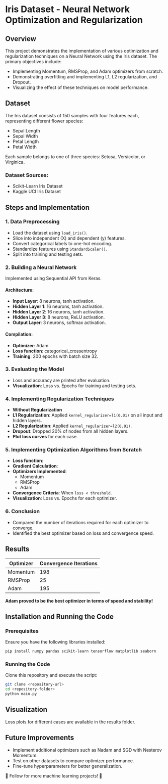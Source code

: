 # Iris Dataset - Neural Network Optimization and Regularization

## Overview
This project demonstrates the implementation of various optimization and regularization techniques on a Neural Network using the Iris dataset. The primary objectives include:

- Implementing Momentum, RMSProp, and Adam optimizers from scratch.
- Demonstrating overfitting and implementing L1, L2 regularization, and Dropout.
- Visualizing the effect of these techniques on model performance.

## Dataset
The Iris dataset consists of 150 samples with four features each, representing different flower species:

- Sepal Length
- Sepal Width
- Petal Length
- Petal Width

Each sample belongs to one of three species: Setosa, Versicolor, or Virginica.

### Dataset Sources:
- Scikit-Learn Iris Dataset
- Kaggle UCI Iris Dataset

## Steps and Implementation
### 1. Data Preprocessing
- Load the dataset using `load_iris()`.
- Slice into independent (X) and dependent (y) features.
- Convert categorical labels to one-hot encoding.
- Standardize features using `StandardScaler()`.
- Split into training and testing sets.

### 2. Building a Neural Network
Implemented using Sequential API from Keras.

#### Architecture:
- **Input Layer**: 8 neurons, tanh activation.
- **Hidden Layer 1**: 16 neurons, tanh activation.
- **Hidden Layer 2**: 16 neurons, tanh activation.
- **Hidden Layer 3**: 8 neurons, ReLU activation.
- **Output Layer**: 3 neurons, softmax activation.

#### Compilation:
- **Optimizer**: Adam
- **Loss function**: categorical_crossentropy
- **Training**: 200 epochs with batch size 32.

### 3. Evaluating the Model
- Loss and accuracy are printed after evaluation.
- **Visualization**: Loss vs. Epochs for training and testing sets.

### 4. Implementing Regularization Techniques
- **Without Regularization**
- **L1 Regularization**: Applied `kernel_regularizer=l1(0.01)` on all input and hidden layers.
- **L2 Regularization**: Applied `kernel_regularizer=l2(0.01)`.
- **Dropout**: Dropped 20% of nodes from all hidden layers.
- **Plot loss curves** for each case.

### 5. Implementing Optimization Algorithms from Scratch
- **Loss function**: 
- **Gradient Calculation**: 
- **Optimizers Implemented**:
  - Momentum
  - RMSProp
  - Adam
- **Convergence Criteria**: When `loss < threshold`.
- **Visualization**: Loss vs. Epochs for each optimizer.

### 6. Conclusion
- Compared the number of iterations required for each optimizer to converge.
- Identified the best optimizer based on loss and convergence speed.

## Results
| Optimizer | Convergence Iterations |
|-----------|----------------------|
| Momentum  | 198                  |
| RMSProp   | 25                   |
| Adam      | 195                 |

**Adam proved to be the best optimizer in terms of speed and stability!**

## Installation and Running the Code
### Prerequisites
Ensure you have the following libraries installed:
```bash
pip install numpy pandas scikit-learn tensorflow matplotlib seaborn
```

### Running the Code
Clone this repository and execute the script:
```bash
git clone <repository-url>
cd <repository-folder>
python main.py
```

## Visualization
Loss plots for different cases are available in the results folder.

## Future Improvements
- Implement additional optimizers such as Nadam and SGD with Nesterov Momentum.
- Test on other datasets to compare optimizer performance.
- Fine-tune hyperparameters for better generalization.

📌 Follow for more machine learning projects! 🚀

